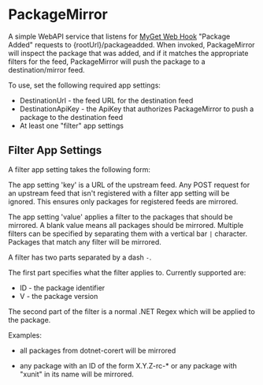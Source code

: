 # PackageMirror

A simple WebAPI service that listens for [MyGet Web Hook](http://docs.myget.org/docs/reference/webhooks) "Package Added" requests 
to {rootUrl}/packageadded. When invoked, PackageMirror will inspect the package that was added, and if it
matches the appropriate filters for the feed, PackageMirror will push the package to a destination/mirror feed.

To use, set the following required app settings:
- DestinationUrl - the feed URL for the destination feed
- DestinationApiKey - the ApiKey that authorizes PackageMirror to push a package to the destination feed
- At least one "filter" app settings

## Filter App Settings ##

A filter app setting takes the following form:

The app setting 'key' is a URL of the upstream feed. Any POST request for an upstream feed that isn't registered
with a filter app setting will be ignored. This ensures only packages for registered feeds are mirrored.

The app setting 'value' applies a filter to the packages that should be mirrored. A blank value means all
packages should be mirrored. Multiple filters can be specified by separating them with a vertical bar `|` character.
Packages that match any filter will be mirrored.

A filter has two parts separated by a dash `-`. 

The first part specifies what the filter applies to. Currently supported are:
- ID - the package identifier
- V - the package version

The second part of the filter is a normal .NET Regex which will be applied to the package.

Examples:

<add key="https://dotnet.myget.org/F/dotnet-corert/" value=""/>

- all packages from dotnet-corert will be mirrored

<add key="https://dotnet.myget.org/F/dotnet-core/" value="V-\d+.\d+.\d+-rc2-.*|ID-xunit"/>

- any package with an ID of the form X.Y.Z-rc-* or any package with "xunit" in its name will be mirrored.
